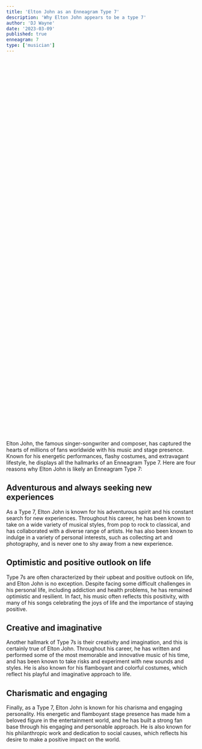 ```yaml
---
title: 'Elton John as an Enneagram Type 7'
description: 'Why Elton John appears to be a type 7'
author: 'DJ Wayne'
date: '2023-03-09'
published: true
enneagram: 7
type: ['musician']
---
```


<script>
	import  PopCard  from "../../lib/components/atoms/PopCard.svelte";
</script>
<div
	style="display: flex;
    justify-content: center;
	height: 100vh;
	max-height: 1000px;"
>
	<PopCard
		image={`/types/7s/${'Elton_John'}.webp`}
		showIcon={false}
		text="Elton John"
		subtext=""
	/>
</div>

Elton John, the famous singer-songwriter and composer, has captured the hearts of millions of fans worldwide with his music and stage presence. Known for his energetic performances, flashy costumes, and extravagant lifestyle, he displays all the hallmarks of an Enneagram Type 7. Here are four reasons why Elton John is likely an Enneagram Type 7:

## Adventurous and always seeking new experiences

As a Type 7, Elton John is known for his adventurous spirit and his constant search for new experiences. Throughout his career, he has been known to take on a wide variety of musical styles, from pop to rock to classical, and has collaborated with a diverse range of artists. He has also been known to indulge in a variety of personal interests, such as collecting art and photography, and is never one to shy away from a new experience.

## Optimistic and positive outlook on life

Type 7s are often characterized by their upbeat and positive outlook on life, and Elton John is no exception. Despite facing some difficult challenges in his personal life, including addiction and health problems, he has remained optimistic and resilient. In fact, his music often reflects this positivity, with many of his songs celebrating the joys of life and the importance of staying positive.

## Creative and imaginative

Another hallmark of Type 7s is their creativity and imagination, and this is certainly true of Elton John. Throughout his career, he has written and performed some of the most memorable and innovative music of his time, and has been known to take risks and experiment with new sounds and styles. He is also known for his flamboyant and colorful costumes, which reflect his playful and imaginative approach to life.

## Charismatic and engaging

Finally, as a Type 7, Elton John is known for his charisma and engaging personality. His energetic and flamboyant stage presence has made him a beloved figure in the entertainment world, and he has built a strong fan base through his engaging and personable approach. He is also known for his philanthropic work and dedication to social causes, which reflects his desire to make a positive impact on the world.
